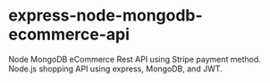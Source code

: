 # express-node-mongodb-ecommerce-api
Node MongoDB eCommerce Rest API using Stripe payment method. Node.js shopping API using express, MongoDB, and JWT. 
